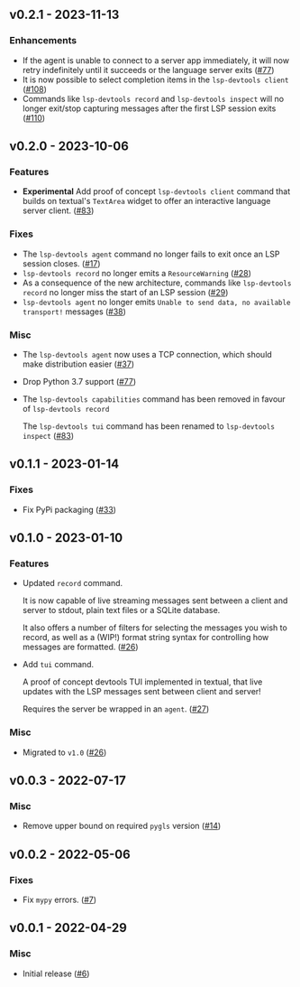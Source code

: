 ## v0.2.1 - 2023-11-13


### Enhancements

- If the agent is unable to connect to a server app immediately, it will now retry indefinitely until it succeeds or the language server exits ([#77](https://github.com/swyddfa/lsp-devtools/issues/77))
- It is now possible to select completion items in the ``lsp-devtools client`` ([#108](https://github.com/swyddfa/lsp-devtools/issues/108))
- Commands like ``lsp-devtools record`` and ``lsp-devtools inspect`` will no longer exit/stop capturing messages after the first LSP session exits ([#110](https://github.com/swyddfa/lsp-devtools/issues/110))


## v0.2.0 - 2023-10-06

### Features

- **Experimental** Add proof of concept `lsp-devtools client` command that builds on textual's `TextArea` widget to offer an interactive language server client. ([#83](https://github.com/swyddfa/lsp-devtools/issues/83))

### Fixes

- The `lsp-devtools agent` command no longer fails to exit once an LSP session closes. ([#17](https://github.com/swyddfa/lsp-devtools/issues/17))
- `lsp-devtools record` no longer emits a `ResourceWarning` ([#28](https://github.com/swyddfa/lsp-devtools/issues/28))
- As a consequence of the new architecture, commands like `lsp-devtools record` no longer miss the start of an LSP session ([#29](https://github.com/swyddfa/lsp-devtools/issues/29))
- `lsp-devtools agent` no longer emits `Unable to send data, no available transport!` messages ([#38](https://github.com/swyddfa/lsp-devtools/issues/38))

### Misc

- The `lsp-devtools agent` now uses a TCP connection, which should make distribution easier ([#37](https://github.com/swyddfa/lsp-devtools/issues/37))

- Drop Python 3.7 support ([#77](https://github.com/swyddfa/lsp-devtools/issues/77))

- The `lsp-devtools capabilities` command has been removed in favour of `lsp-devtools record`

  The `lsp-devtools tui` command has been renamed to `lsp-devtools inspect` ([#83](https://github.com/swyddfa/lsp-devtools/issues/83))

## v0.1.1 - 2023-01-14

### Fixes

- Fix PyPi packaging ([#33](https://github.com/alcarney/lsp-devtools/issues/33))

## v0.1.0 - 2023-01-10

### Features

- Updated `record` command.

  It is now capable of live streaming messages sent between a client and server to stdout, plain text files or a SQLite database.

  It also offers a number of filters for selecting the messages you wish to record, as well as a (WIP!) format string syntax for controlling how messages are formatted. ([#26](https://github.com/alcarney/lsp-devtools/issues/26))

- Add `tui` command.

  A proof of concept devtools TUI implemented in textual, that live updates with the LSP messages sent between client and server!

  Requires the server be wrapped in an `agent`. ([#27](https://github.com/alcarney/lsp-devtools/issues/27))

### Misc

- Migrated to `v1.0` ([#26](https://github.com/alcarney/lsp-devtools/issues/26))

## v0.0.3 - 2022-07-17

### Misc

- Remove upper bound on required `pygls` version ([#14](https://github.com/alcarney/lsp-devtools/issues/14))

## v0.0.2 - 2022-05-06

### Fixes

- Fix `mypy` errors. ([#7](https://github.com/alcarney/lsp-devtools/issues/7))

## v0.0.1 - 2022-04-29

### Misc

- Initial release ([#6](https://github.com/alcarney/lsp-devtools/issues/6))
